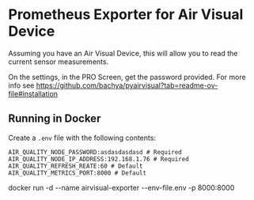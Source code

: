 # Prometheus Exporter for Air Visual Device

Assuming you have an Air Visual Device, this will allow you to read the current sensor measurements. 

On the settings, in the PRO Screen, get the password provided. For more info see https://github.com/bachya/pyairvisual?tab=readme-ov-file#installation


## Running in Docker

Create a `.env` file with the following contents:

```
AIR_QUALITY_NODE_PASSWORD:asdasdasdasd # Required
AIR_QUALITY_NODE_IP_ADDRESS:192.168.1.76 # Required
AIR_QUALITY_REFRESH_REATE:60 # Default
AIR_QUALITY_METRICS_PORT:8000 # Default
```

docker run -d --name airvisual-exporter --env-file.env -p 8000:8000